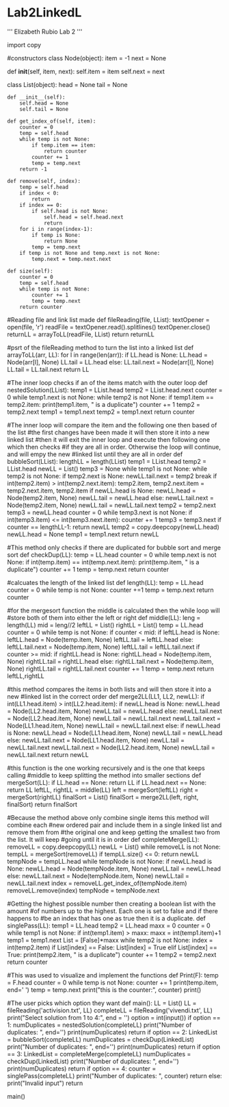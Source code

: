 # Lab2LinkedL

'''
Elizabeth Rubio
Lab 2
'''

import copy

#constructors
class Node(object):
   item = -1
   next = None

   def __init__(self, item, next):
       self.item = item
       self.next = next
       
class List(object):
    head = None
    tail = None
    
    def __init__(self):
        self.head = None
        self.tail = None
        
    def get_index_of(self, item):
        counter = 0
        temp = self.head
        while temp is not None:
            if temp.item == item:
                return counter
            counter += 1
            temp = temp.next
        return -1

    def remove(self, index):
        temp = self.head
        if index < 0:
            return
        if index == 0:
            if self.head is not None:
                self.head = self.head.next
                return
        for i in range(index-1):
            if temp is None:
                return None
            temp = temp.next
        if temp is not None and temp.next is not None:
            temp.next = temp.next.next 
            
    def size(self):
        counter = 0
        temp = self.head
        while temp is not None:
            counter += 1
            temp = temp.next
        return counter

#Reading file and link list made
def fileReading(file, LList):
    textOpener = open(file, 'r')
    readFile = textOpener.read().splitlines()
    textOpener.close()
    returnLL = arrayToLL(readFile, LList)
    return returnLL

#psrt of the fileReading method to turn the list into a linked list
def arrayToLL(arr, LL):
    for l in range(len(arr)):
        if LL.head is None:
            LL.head = Node(arr[l], None)
            LL.tail = LL.head
        else:
            LL.tail.next = Node(arr[l], None)
            LL.tail = LL.tail.next
    return LL

#The inner loop checks if an of the items match with the outer loop
def nestedSolution(LList):
    temp1 = LList.head
    temp2 = LList.head.next
    counter = 0
    while temp1.next is not None:
        while temp2 is not None:
            if temp1.item == temp2.item:
                print(temp1.item, " is a duplicate")
                counter += 1
            temp2 = temp2.next
        temp1 = temp1.next
        temp2 = temp1.next
    return counter

#The inner loop will compare the item and the following one then based of the list
#the first changes have been made it will then store it into a new linked list
#then it will exit the inner loop and execute then following one which then checks
#if they are all in order. Otherwise the loop will continue, and will empy the new
#linked list until they are all in order
def bubbleSort(LList):
    lengthLL = length(LList)
    temp1 = LList.head
    temp2 = LList.head
    newLL = List()
    temp3 = None
    while temp1 is not None:
        while temp2 is not None:
            if temp2.next is None:
                newLL.tail.next = temp2
                break
            if int(temp2.item) > int(temp2.next.item):
                temp2.item, temp2.next.item = temp2.next.item, temp2.item
            if newLL.head is None:
                newLL.head = Node(temp2.item, None)
                newLL.tail = newLL.head
            else:
                newLL.tail.next = Node(temp2.item, None)
                newLL.tail = newLL.tail.next
            temp2 = temp2.next
        temp3 = newLL.head
        counter = 0
        while temp3.next is not None:
            if int(temp3.item) <= int(temp3.next.item):
                counter += 1
            temp3 = temp3.next
        if counter == lengthLL-1:
            return newLL
        temp2 = copy.deepcopy(newLL.head)
        newLL.head = None
        temp1 = temp1.next
    return newLL

#This method only checks if there are duplicated for bubble sort and merge sort
def checkDup(LL):
    temp = LL.head
    counter = 0 
    while temp.next is not None:
        if int(temp.item) == int(temp.next.item):
            print(temp.item, " is a duplicate")
            counter += 1
        temp = temp.next
    return counter
   
#calcuates the length of the linked list
def length(LL):
    temp = LL.head
    counter = 0
    while temp is not None:
        counter +=1
        temp = temp.next
    return counter

#for the mergesort function the middle is calculated then the while loop will
#store both of them into either the left or right
def middle(LL):
    leng = length(LL)
    mid = leng//2
    leftLL = List()
    rightLL = List()
    temp = LL.head
    counter = 0
    while temp is not None:
        if counter < mid:
            if leftLL.head is None:
                leftLL.head = Node(temp.item, None)
                leftLL.tail = leftLL.head
            else:
                leftLL.tail.next = Node(temp.item, None)
                leftLL.tail = leftLL.tail.next
        if counter >= mid:
            if rightLL.head is None:
                rightLL.head = Node(temp.item, None)
                rightLL.tail = rightLL.head
            else:
                rightLL.tail.next = Node(temp.item, None)
                rightLL.tail = rightLL.tail.next
        counter += 1
        temp = temp.next
    return leftLL,rightLL

#this method compares the items in both lists and will then store it into a new
#linked list in the correct order
def merge2LL(LL1, LL2, newLL):
    if int(LL1.head.item) > int(LL2.head.item):
        if newLL.head is None:
            newLL.head = Node(LL2.head.item, None)
            newLL.tail = newLL.head
        else:
            newLL.tail.next = Node(LL2.head.item, None)
            newLL.tail = newLL.tail.next
        newLL.tail.next = Node(LL1.head.item, None)
        newLL.tail = newLL.tail.next
    else:
        if newLL.head is None:
            newLL.head = Node(LL1.head.item, None)
            newLL.tail = newLL.head
        else:
            newLL.tail.next = Node(LL1.head.item, None)
            newLL.tail = newLL.tail.next
        newLL.tail.next = Node(LL2.head.item, None)
        newLL.tail = newLL.tail.next
    return newLL

#this function is the one working recursively and is the one that keeps calling
#middle to keep splitting the method into smaller sections
def mergeSort(LL):
    if LL.head == None:
        return LL
    if LL.head.next == None:
        return LL
    leftLL, rightLL = middle(LL)
    left = mergeSort(leftLL)
    right = mergeSort(rightLL)
    finalSort = List()
    finalSort = merge2LL(left, right, finalSort)
    return finalSort 

#Because the method above only combine single items this method will combine each
#new ordered pair and include them in a single linked list and remove them from
#the original one and keep getting the smallest two from the list. It will keep
#going until it is in order
def completeMerge(LL):
    removeLL = copy.deepcopy(LL)
    newLL = List()
    while removeLL is not None:
        tempLL = mergeSort(removeLL)
        if tempLL.size() <= 0:
            return newLL
        tempNode = tempLL.head
        while tempNode is not None:
            if newLL.head is None:
                newLL.head = Node(tempNode.item, None)
                newLL.tail = newLL.head
            else:
                newLL.tail.next = Node(tempNode.item, None)
                newLL.tail = newLL.tail.next
            index = removeLL.get_index_of(tempNode.item)
            removeLL.remove(index)
            tempNode = tempNode.next  
 
#Getting the highest possible number then creating a boolean list with the amount
#of numbers up to the highest. Each one is set to false and if there happens to
#be an index that has one as true then it is a duplicate.
def singlePass(LL):
    temp1 = LL.head
    temp2 = LL.head
    maxx = 0
    counter = 0
    while temp1 is not None:
        if int(temp1.item) > maxx:
            maxx = int(temp1.item)+1
        temp1 = temp1.next
    List = [False]*maxx
    while temp2 is not None:
        index = int(temp2.item)
        if List[index] == False:
            List[index] = True
        elif List[index] == True:
            print(temp2.item, " is a duplicate")
            counter += 1
        temp2 = temp2.next
    return counter

#This was used to visualize and implement the functions
def Print(F):
    temp = F.head
    counter = 0
    while temp is not None:
        counter += 1
        print(temp.item, end=' ')
        temp = temp.next
    print("this is the counter:", counter)
    print()

#The user picks which option they want
def main():
    LL = List()
    LL = fileReading('activision.txt', LL)
    completeLL = fileReading('vivendi.txt', LL)
    print("Select solution from 1 to 4:", end = '')
    option = int(input())
    if option == 1:
        numDuplicates = nestedSolution(completeLL)
        print("Number of duplicates: ", end='')
        print(numDuplicates)
        return
    if option == 2:
        LinkedList = bubbleSort(completeLL)
        numDuplicates = checkDup(LinkedList)
        print("Number of duplicates: ", end='')
        print(numDuplicates)
        return
    if option == 3:
        LinkedList = completeMerge(completeLL)
        numDuplicates = checkDup(LinkedList)
        print("Number of duplicates: ", end='')
        print(numDuplicates)
        return
    if option == 4:
        counter = singlePass(completeLL)
        print("Number of duplicates: ", counter)
        return
    else:
        print("Invalid input")
        return

main()
